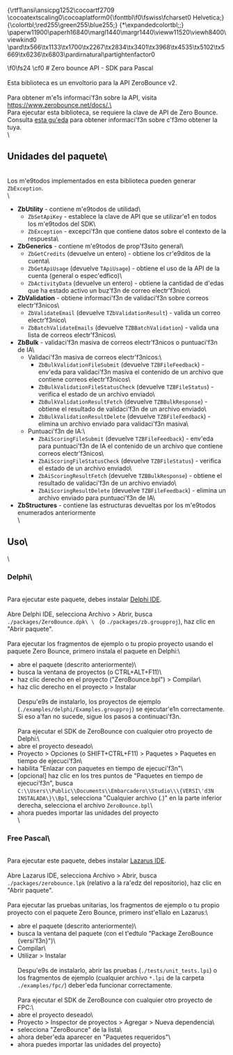 {\rtf1\ansi\ansicpg1252\cocoartf2709
\cocoatextscaling0\cocoaplatform0{\fonttbl\f0\fswiss\fcharset0 Helvetica;}
{\colortbl;\red255\green255\blue255;}
{\*\expandedcolortbl;;}
\paperw11900\paperh16840\margl1440\margr1440\vieww11520\viewh8400\viewkind0
\pard\tx566\tx1133\tx1700\tx2267\tx2834\tx3401\tx3968\tx4535\tx5102\tx5669\tx6236\tx6803\pardirnatural\partightenfactor0

\f0\fs24 \cf0 # Zero bounce API - SDK para Pascal\
\
Esta biblioteca es un envoltorio para la API ZeroBounce v2.\
\
Para obtener m\'e1s informaci\'f3n sobre la API, visita https://www.zerobounce.net/docs/.\
\
Para ejecutar esta biblioteca, se requiere la clave de API de Zero Bounce. Consulta [esta gu\'eda](https://www.zerobounce.net/docs/api-dashboard#API_keys_management) para obtener informaci\'f3n sobre c\'f3mo obtener la tuya.\
\
## Unidades del paquete\
\
Los m\'e9todos implementados en esta biblioteca pueden generar `ZbException`.\
\
- __ZbUtility__ - contiene m\'e9todos de utilidad\
    - `ZbSetApiKey` - establece la clave de API que se utilizar\'e1 en todos los m\'e9todos del SDK\
    - `ZbException` - excepci\'f3n que contiene datos sobre el contexto de la respuesta\
- __ZbGenerics__ - contiene m\'e9todos de prop\'f3sito general\
    - `ZbGetCredits` (devuelve un entero) - obtiene los cr\'e9ditos de la cuenta\
    - `ZbGetApiUsage` (devuelve `TApiUsage`) - obtiene el uso de la API de la cuenta (general o espec\'edfico)\
    - `ZbActivityData` (devuelve un entero) - obtiene la cantidad de d\'edas que ha estado activo un buz\'f3n de correo electr\'f3nico\
- __ZbValidation__ - obtiene informaci\'f3n de validaci\'f3n sobre correos electr\'f3nicos\
    - `ZbValidateEmail` (devuelve `TZbValidationResult`) - valida un correo electr\'f3nico\
    - `ZbBatchValidateEmails` (devuelve `TZBBatchValidation`) - valida una lista de correos electr\'f3nicos\
- __ZbBulk__ - validaci\'f3n masiva de correos electr\'f3nicos o puntuaci\'f3n de IA\
    - Validaci\'f3n masiva de correos electr\'f3nicos:\
        - `ZbBulkValidationFileSubmit` (devuelve `TZBFileFeedback`) - env\'eda para validaci\'f3n masiva el contenido de un archivo que contiene correos electr\'f3nicos\
        - `ZbBulkValidationFileStatusCheck` (devuelve `TZBFileStatus`) - verifica el estado de un archivo enviado\
        - `ZbBulkValidationResultFetch` (devuelve `TZBBulkResponse`) - obtiene el resultado de validaci\'f3n de un archivo enviado\
        - `ZbBulkValidationResultDelete` (devuelve `TZBFileFeedback`) - elimina un archivo enviado para validaci\'f3n masiva\
    - Puntuaci\'f3n de IA:\
        - `ZbAiScoringFileSubmit` (devuelve `TZBFileFeedback`) - env\'eda para puntuaci\'f3n de IA el contenido de un archivo que contiene correos electr\'f3nicos\
        - `ZbAiScoringFileStatusCheck` (devuelve `TZBFileStatus`) - verifica el estado de un archivo enviado\
        - `ZbAiScoringResultFetch` (devuelve `TZBBulkResponse`) - obtiene el resultado de validaci\'f3n de un archivo enviado\
        - `ZbAiScoringResultDelete` (devuelve `TZBFileFeedback`) - elimina un archivo enviado para puntuaci\'f3n de IA\
- __ZbStructures__ - contiene las estructuras devueltas por los m\'e9todos enumerados anteriormente\
\
## Uso\
\
### Delphi\
\
Para ejecutar este paquete, debes instalar [Delphi IDE](https://www.embarcadero.com/products/delphi/starter/free-download).\
\
Abre Delphi IDE, selecciona Archivo > Abrir, busca `./packages/ZeroBounce.dpk\
\
` (o `./packages/zb.groupproj`), haz clic en "Abrir paquete".\
\
Para ejecutar los fragmentos de ejemplo o tu propio proyecto usando el paquete Zero Bounce, primero instala el paquete en Delphi:\
- abre el paquete (descrito anteriormente)\
- busca la ventana de proyectos (o CTRL+ALT+F11)\
- haz clic derecho en el proyecto ("ZeroBounce.bpl") > Compilar\
- haz clic derecho en el proyecto > Instalar\
\
Despu\'e9s de instalarlo, los proyectos de ejemplo (`./examples/delphi/Examples.groupproj`) se ejecutar\'e1n correctamente. Si eso a\'fan no sucede, sigue los pasos a continuaci\'f3n.\
\
Para ejecutar el SDK de ZeroBounce con cualquier otro proyecto de Delphi:\
- abre el proyecto deseado\
- Proyecto > Opciones (o SHIFT+CTRL+F11) > Paquetes > Paquetes en tiempo de ejecuci\'f3n\
- habilita "Enlazar con paquetes en tiempo de ejecuci\'f3n"\
- [opcional] haz clic en los tres puntos de "Paquetes en tiempo de ejecuci\'f3n", busca `C:\\Users\\Public\\Documents\\Embarcadero\\Studio\\\{VERSI\'d3N INSTALADA\}\\Bpl`, selecciona "Cualquier archivo (*.*)" en la parte inferior derecha, selecciona el archivo `ZeroBounce.bpl`\
- ahora puedes importar las unidades del proyecto\
\
### Free Pascal\
\
Para ejecutar este paquete, debes instalar [Lazarus IDE](https://www.lazarus-ide.org/).\
\
Abre Lazarus IDE, selecciona Archivo > Abrir, busca `./packages/zerobounce.lpk` (relativo a la ra\'edz del repositorio), haz clic en "Abrir paquete".\
\
Para ejecutar las pruebas unitarias, los fragmentos de ejemplo o tu propio proyecto con el paquete Zero Bounce, primero inst\'e1lalo en Lazarus:\
- abre el paquete (descrito anteriormente)\
- busca la ventana del paquete (con el t\'edtulo "Package ZeroBounce \{versi\'f3n\}")\
- Compilar\
- Utilizar > Instalar\
\
Despu\'e9s de instalarlo, abrir las pruebas (`./tests/unit_tests.lpi`) o los fragmentos de ejemplo (cualquier archivo `*.lpi` de la carpeta `./examples/fpc/`) deber\'eda funcionar correctamente.\
\
Para ejecutar el SDK de ZeroBounce con cualquier otro proyecto de FPC:\
- abre el proyecto deseado\
- Proyecto > Inspector de proyectos > Agregar > Nueva dependencia\
- selecciona "ZeroBounce" de la lista\
- ahora deber\'eda aparecer en "Paquetes requeridos"\
- ahora puedes importar las unidades del proyecto}